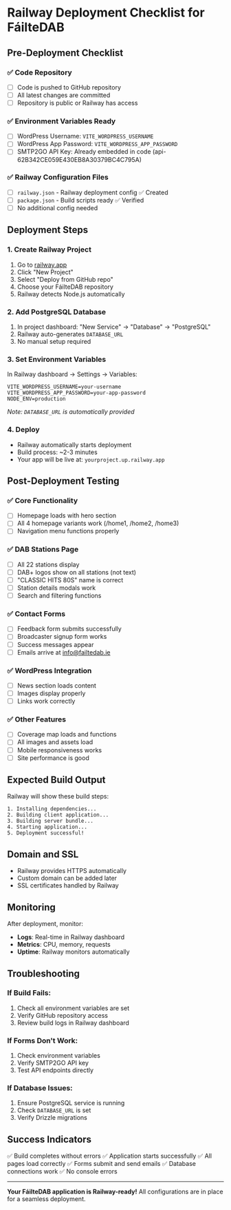 # Railway Deployment Checklist for FáilteDAB

## Pre-Deployment Checklist

### ✅ Code Repository
- [ ] Code is pushed to GitHub repository
- [ ] All latest changes are committed
- [ ] Repository is public or Railway has access

### ✅ Environment Variables Ready
- [ ] WordPress Username: `VITE_WORDPRESS_USERNAME`
- [ ] WordPress App Password: `VITE_WORDPRESS_APP_PASSWORD`
- [ ] SMTP2GO API Key: Already embedded in code (api-62B342CE059E430EB8A30379BC4C795A)

### ✅ Railway Configuration Files
- [ ] `railway.json` - Railway deployment config ✅ Created
- [ ] `package.json` - Build scripts ready ✅ Verified
- [ ] No additional config needed

## Deployment Steps

### 1. Create Railway Project
1. Go to [railway.app](https://railway.app)
2. Click "New Project"
3. Select "Deploy from GitHub repo"
4. Choose your FáilteDAB repository
5. Railway detects Node.js automatically

### 2. Add PostgreSQL Database
1. In project dashboard: "New Service" → "Database" → "PostgreSQL"
2. Railway auto-generates `DATABASE_URL`
3. No manual setup required

### 3. Set Environment Variables
In Railway dashboard → Settings → Variables:

```
VITE_WORDPRESS_USERNAME=your-username
VITE_WORDPRESS_APP_PASSWORD=your-app-password
NODE_ENV=production
```

*Note: `DATABASE_URL` is automatically provided*

### 4. Deploy
- Railway automatically starts deployment
- Build process: ~2-3 minutes
- Your app will be live at: `yourproject.up.railway.app`

## Post-Deployment Testing

### ✅ Core Functionality
- [ ] Homepage loads with hero section
- [ ] All 4 homepage variants work (/home1, /home2, /home3)
- [ ] Navigation menu functions properly

### ✅ DAB Stations Page
- [ ] All 22 stations display
- [ ] DAB+ logos show on all stations (not text)
- [ ] "CLASSIC HITS 80S" name is correct
- [ ] Station details modals work
- [ ] Search and filtering functions

### ✅ Contact Forms
- [ ] Feedback form submits successfully
- [ ] Broadcaster signup form works
- [ ] Success messages appear
- [ ] Emails arrive at info@failtedab.ie

### ✅ WordPress Integration
- [ ] News section loads content
- [ ] Images display properly
- [ ] Links work correctly

### ✅ Other Features
- [ ] Coverage map loads and functions
- [ ] All images and assets load
- [ ] Mobile responsiveness works
- [ ] Site performance is good

## Expected Build Output

Railway will show these build steps:
```
1. Installing dependencies...
2. Building client application...
3. Building server bundle...
4. Starting application...
5. Deployment successful!
```

## Domain and SSL
- Railway provides HTTPS automatically
- Custom domain can be added later
- SSL certificates handled by Railway

## Monitoring
After deployment, monitor:
- **Logs**: Real-time in Railway dashboard
- **Metrics**: CPU, memory, requests
- **Uptime**: Railway monitors automatically

## Troubleshooting

### If Build Fails:
1. Check all environment variables are set
2. Verify GitHub repository access
3. Review build logs in Railway dashboard

### If Forms Don't Work:
1. Check environment variables
2. Verify SMTP2GO API key
3. Test API endpoints directly

### If Database Issues:
1. Ensure PostgreSQL service is running
2. Check `DATABASE_URL` is set
3. Verify Drizzle migrations

## Success Indicators
✅ Build completes without errors
✅ Application starts successfully
✅ All pages load correctly
✅ Forms submit and send emails
✅ Database connections work
✅ No console errors

---

**Your FáilteDAB application is Railway-ready!**
All configurations are in place for a seamless deployment.